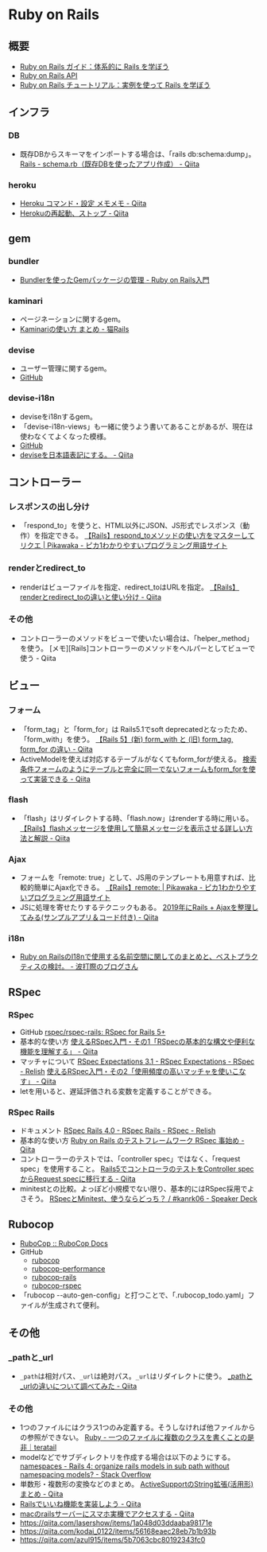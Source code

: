 ﻿# Ruby on Rails

## 概要

- [Ruby on Rails ガイド：体系的に Rails を学ぼう](https://railsguides.jp/)
- [Ruby on Rails API](https://api.rubyonrails.org/)
- [Ruby on Rails チュートリアル：実例を使って Rails を学ぼう](https://railstutorial.jp/)

## インフラ

### DB

- 既存DBからスキーマをインポートする場合は、「rails db:schema:dump」。
  [Rails - schema.rb（既存DBを使ったアプリ作成） - Qiita](https://qiita.com/edo1z/items/a0bf22b294406f00ec7c)

### heroku

- [Heroku コマンド・設定 メモメモ - Qiita](https://qiita.com/pugiemonn/items/0e69b7a29a384b356e65)
- [Herokuの再起動、ストップ - Qiita](https://qiita.com/RyochanUedasan/items/d447cbf2733e389994bb)

## gem

### bundler

- [Bundlerを使ったGemパッケージの管理 - Ruby on Rails入門](https://www.javadrive.jp/rails/ini/index2.html)

### kaminari

- ページネーションに関するgem。
- [Kaminariの使い方 まとめ - 猫Rails](http://nekorails.hatenablog.com/entry/2018/10/15/005146)

### devise

- ユーザー管理に関するgem。
- [GitHub](https://github.com/heartcombo/devise)

### devise-i18n

- deviseをi18nするgem。
- 「devise-i18n-views」も一緒に使うよう書いてあることがあるが、現在は使わなくてよくなった模様。
- [GitHub](https://github.com/tigrish/devise-i18n)
- [deviseを日本語表記にする。 - Qiita](https://qiita.com/ryuuuuuuuuuu/items/48dec280cf8925968c65)

## コントローラー

### レスポンスの出し分け

- 「respond_to」を使うと、HTML以外にJSON、JS形式でレスポンス（動作）を指定できる。
  [【Rails】respond_toメソッドの使い方をマスターしてリクエ | Pikawaka - ピカ1わかりやすいプログラミング用語サイト](https://pikawaka.com/rails/respond_to)

### renderとredirect_to

- renderはビューファイルを指定、redirect_toはURLを指定。
  [【Rails】renderとredirect_toの違いと使い分け - Qiita](https://qiita.com/morikuma709/items/e9146465df2d8a094d78)

### その他

- コントローラーのメソッドをビューで使いたい場合は、「helper_method」を使う。
  [メモ][Rails]コントローラーのメソッドをヘルパーとしてビューで使う - Qiita

## ビュー

### フォーム

- 「form_tag」と「form_for」は Rails5.1でsoft deprecatedとなったため、「form_with」を使う。
  [【Rails 5】(新) form_with と (旧) form_tag, form_for の違い - Qiita](https://qiita.com/hmmrjn/items/24f3b8eade206ace17e2)
- ActiveModelを使えば対応するテーブルがなくてもform_forが使える。
  [検索条件フォームのようにテーブルと完全に同一でないフォームもform_forを使って実装できる - Qiita](https://qiita.com/ishidamakot/items/dc16b6e22e6ec275079f)

### flash

- 「flash」はリダイレクトする時、「flash.now」はrenderする時に用いる。
  [【Rails】flashメッセージを使用して簡易メッセージを表示させる詳しい方法と解説 - Qiita](https://qiita.com/dice9494/items/2a0e92aba58a516e42e9)

### Ajax

- フォームを「remote: true」として、JS用のテンプレートも用意すれば、比較的簡単にAjax化できる。
  [【Rails】remote: | Pikawaka - ピカ1わかりやすいプログラミング用語サイト](https://pikawaka.com/rails/remote-true)
- JSに処理を寄せたりするテクニックもある。
  [2019年にRails + Ajaxを整理してみる(サンプルアプリ＆コード付き) - Qiita](https://qiita.com/jonakp/items/39fecc0f31335328b34e)

### i18n

- [Ruby on RailsのI18nで使用する名前空間に関してのまとめと、ベストプラクティスの検討。 - 波打際のブログさん](http://alfa.hatenablog.jp/entry/2013/12/03/221308)

## RSpec

### RSpec

- GitHub
  [rspec/rspec-rails: RSpec for Rails 5+](https://github.com/rspec/rspec-rails)
- 基本的な使い方
  [使えるRSpec入門・その1「RSpecの基本的な構文や便利な機能を理解する」 - Qiita](https://qiita.com/jnchito/items/42193d066bd61c740612)
- マッチャについて
  [RSpec Expectations 3.1 - RSpec Expectations - RSpec - Relish](https://relishapp.com/rspec/rspec-expectations/v/3-1/docs)
  [使えるRSpec入門・その2「使用頻度の高いマッチャを使いこなす」 - Qiita](https://qiita.com/jnchito/items/2e79a1abe7cd8214caa5)
- letを用いると、遅延評価される変数を定義することができる。

### RSpec Rails

- ドキュメント
  [RSpec Rails 4.0 - RSpec Rails - RSpec - Relish](https://relishapp.com/rspec/rspec-rails/v/4-0/docs)
- 基本的な使い方
  [Ruby on Rails のテストフレームワーク RSpec 事始め - Qiita](https://qiita.com/tatsurou313/items/c923338d2e3c07dfd9ee)
- コントローラーのテストでは、「controller spec」ではなく、「request spec」を使用すること。
  [Rails5でコントローラのテストをController specからRequest specに移行する - Qiita](https://qiita.com/t2kojima/items/ad7a8ade9e7a99fb4384)
- minitestとの比較。よっぽど小規模でない限り、基本的にはRSpec採用でよさそう。
  [RSpecとMinitest、使うならどっち？ / #kanrk06 - Speaker Deck](https://speakerdeck.com/jnchito/number-kanrk06)

## Rubocop

- [RuboCop :: RuboCop Docs](https://docs.rubocop.org/rubocop/index.html)
- GitHub
  - [rubocop](https://github.com/rubocop-hq/rubocop)
  - [rubocop-performance](https://github.com/rubocop-hq/rubocop-performance)
  - [rubocop-rails](https://github.com/rubocop-hq/rubocop-rails)
  - [rubocop-rspec](https://github.com/rubocop-hq/rubocop-rspec)
- 「rubocop --auto-gen-config」と打つことで、「.rubocop_todo.yaml」ファイルが生成されて便利。

## その他

### _pathと_url

- `_path`は相対パス、`_url`は絶対パス。`_url`はリダイレクトに使う。
  [_pathと_urlの違いについて調べてみた - Qiita](https://qiita.com/bSRATulen2N90kL/items/a183c501f56c4068584c)

### その他

- 1つのファイルにはクラス1つのみ定義する。そうしなければ他ファイルからの参照ができない。
  [Ruby - 一つのファイルに複数のクラスを書くことの是非｜teratail](https://teratail.com/questions/111996)
- modelなどでサブディレクトリを作成する場合は以下のようにする。
  [namespaces - Rails 4: organize rails models in sub path without namespacing models? - Stack Overflow](https://stackoverflow.com/questions/18934115/rails-4-organize-rails-models-in-sub-path-without-namespacing-models)
- 単数形・複数形の変換などのまとめ。
  [ActiveSupportのString拡張(活用形)まとめ - Qiita](https://qiita.com/hana-da/items/ec9ac3e1c8803f5fa1fc)
- [Railsでいいね機能を実装しよう - Qiita](https://qiita.com/nojinoji/items/2c66499848d882c31ffa)
- [macのrailsサーバーにスマホ実機でアクセスする - Qiita](https://qiita.com/takahi5/items/8e03f12bec7def84fc52)
- <https://qiita.com/lasershow/items/1a048d03ddaaba98171e>
- <https://qiita.com/kodai_0122/items/56168eaec28eb7b1b93b>
- <https://qiita.com/azul915/items/5b7063cbc80192343fc0>
